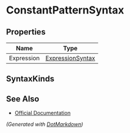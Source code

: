 # ConstantPatternSyntax

## Properties

| Name       | Type                                    |
| ---------- | --------------------------------------- |
| Expression | [ExpressionSyntax](ExpressionSyntax.md) |

## SyntaxKinds

## See Also

* [Official Documentation](https://docs.microsoft.com/en-us/dotnet/api/microsoft.codeanalysis.csharp.syntax.constantpatternsyntax)


*\(Generated with [DotMarkdown](http://github.com/JosefPihrt/DotMarkdown)\)*